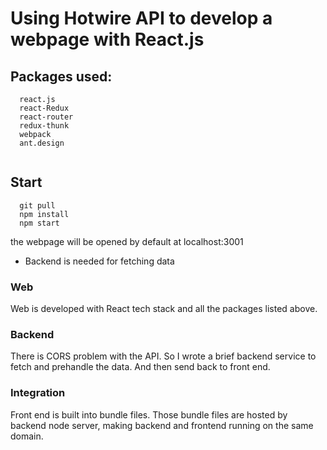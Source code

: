 # Using Hotwire API to develop a webpage with React.js

## Packages used:
```
  react.js
  react-Redux
  react-router
  redux-thunk
  webpack
  ant.design
 
```
## Start
```
  git pull
  npm install
  npm start
```  
  the webpage will be opened by default at localhost:3001
  * Backend is needed for fetching data
### Web
  Web is developed with React tech stack and all the packages listed above.

### Backend
  There is CORS problem with the API. So I wrote a brief backend service to fetch and prehandle the data. And then send back to front end.

### Integration
  Front end is built into bundle files. Those bundle files are hosted by backend node server, making backend and frontend running on the same domain.
  
  
